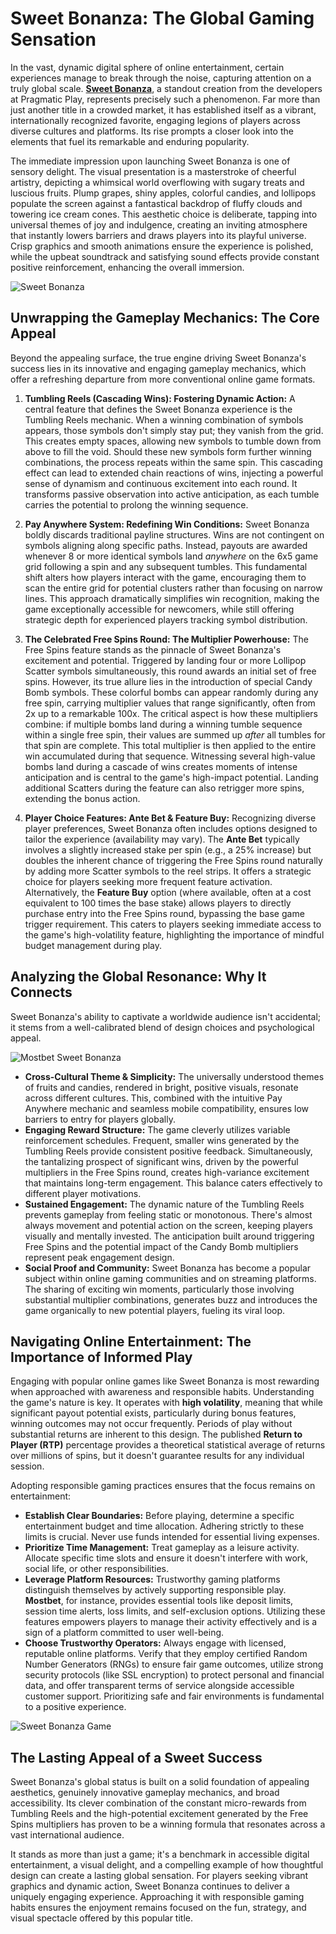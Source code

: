 # Sweet Bonanza: The Global Gaming Sensation

In the vast, dynamic digital sphere of online entertainment, certain experiences manage to break through the noise, capturing attention on a truly global scale. [**Sweet Bonanza**](https://mostbet-bk.cz/sweet-bonanza-v-online-kasinu-mostbet/), a standout creation from the developers at Pragmatic Play, represents precisely such a phenomenon. Far more than just another title in a crowded market, it has established itself as a vibrant, internationally recognized favorite, engaging legions of players across diverse cultures and platforms. Its rise prompts a closer look into the elements that fuel its remarkable and enduring popularity.

The immediate impression upon launching Sweet Bonanza is one of sensory delight. The visual presentation is a masterstroke of cheerful artistry, depicting a whimsical world overflowing with sugary treats and luscious fruits. Plump grapes, shiny apples, colorful candies, and lollipops populate the screen against a fantastical backdrop of fluffy clouds and towering ice cream cones. This aesthetic choice is deliberate, tapping into universal themes of joy and indulgence, creating an inviting atmosphere that instantly lowers barriers and draws players into its playful universe. Crisp graphics and smooth animations ensure the experience is polished, while the upbeat soundtrack and satisfying sound effects provide constant positive reinforcement, enhancing the overall immersion.

![Sweet Bonanza](https://mostbet-bk.cz/wp-content/uploads/2024/10/sweet-bonanza-1.webp)

## Unwrapping the Gameplay Mechanics: The Core Appeal

Beyond the appealing surface, the true engine driving Sweet Bonanza's success lies in its innovative and engaging gameplay mechanics, which offer a refreshing departure from more conventional online game formats.

1. **Tumbling Reels (Cascading Wins): Fostering Dynamic Action:** A central feature that defines the Sweet Bonanza experience is the Tumbling Reels mechanic. When a winning combination of symbols appears, those symbols don't simply stay put; they vanish from the grid. This creates empty spaces, allowing new symbols to tumble down from above to fill the void. Should these new symbols form further winning combinations, the process repeats within the same spin. This cascading effect can lead to extended chain reactions of wins, injecting a powerful sense of dynamism and continuous excitement into each round. It transforms passive observation into active anticipation, as each tumble carries the potential to prolong the winning sequence.

2. **Pay Anywhere System: Redefining Win Conditions:** Sweet Bonanza boldly discards traditional payline structures. Wins are not contingent on symbols aligning along specific paths. Instead, payouts are awarded whenever 8 or more identical symbols land *anywhere* on the 6x5 game grid following a spin and any subsequent tumbles. This fundamental shift alters how players interact with the game, encouraging them to scan the entire grid for potential clusters rather than focusing on narrow lines. This approach dramatically simplifies win recognition, making the game exceptionally accessible for newcomers, while still offering strategic depth for experienced players tracking symbol distribution.

3. **The Celebrated Free Spins Round: The Multiplier Powerhouse:** The Free Spins feature stands as the pinnacle of Sweet Bonanza's excitement and potential. Triggered by landing four or more Lollipop Scatter symbols simultaneously, this round awards an initial set of free spins. However, its true allure lies in the introduction of special Candy Bomb symbols. These colorful bombs can appear randomly during any free spin, carrying multiplier values that range significantly, often from 2x up to a remarkable 100x. The critical aspect is how these multipliers combine: if multiple bombs land during a winning tumble sequence within a single free spin, their values are summed up *after* all tumbles for that spin are complete. This total multiplier is then applied to the entire win accumulated during that sequence. Witnessing several high-value bombs land during a cascade of wins creates moments of intense anticipation and is central to the game's high-impact potential. Landing additional Scatters during the feature can also retrigger more spins, extending the bonus action.

4. **Player Choice Features: Ante Bet & Feature Buy:** Recognizing diverse player preferences, Sweet Bonanza often includes options designed to tailor the experience (availability may vary). The **Ante Bet** typically involves a slightly increased stake per spin (e.g., a 25% increase) but doubles the inherent chance of triggering the Free Spins round naturally by adding more Scatter symbols to the reel strips. It offers a strategic choice for players seeking more frequent feature activation. Alternatively, the **Feature Buy** option (where available, often at a cost equivalent to 100 times the base stake) allows players to directly purchase entry into the Free Spins round, bypassing the base game trigger requirement. This caters to players seeking immediate access to the game's high-volatility feature, highlighting the importance of mindful budget management during play.

## Analyzing the Global Resonance: Why It Connects

Sweet Bonanza's ability to captivate a worldwide audience isn't accidental; it stems from a well-calibrated blend of design choices and psychological appeal.

![Mostbet Sweet Bonanza](https://mostbet-bk.cz/wp-content/uploads/2024/10/sweet-bonanza-2.webp)

- **Cross-Cultural Theme & Simplicity:** The universally understood themes of fruits and candies, rendered in bright, positive visuals, resonate across different cultures. This, combined with the intuitive Pay Anywhere mechanic and seamless mobile compatibility, ensures low barriers to entry for players globally.
- **Engaging Reward Structure:** The game cleverly utilizes variable reinforcement schedules. Frequent, smaller wins generated by the Tumbling Reels provide consistent positive feedback. Simultaneously, the tantalizing prospect of significant wins, driven by the powerful multipliers in the Free Spins round, creates high-variance excitement that maintains long-term engagement. This balance caters effectively to different player motivations.
- **Sustained Engagement:** The dynamic nature of the Tumbling Reels prevents gameplay from feeling static or monotonous. There's almost always movement and potential action on the screen, keeping players visually and mentally invested. The anticipation built around triggering Free Spins and the potential impact of the Candy Bomb multipliers represent peak engagement design.
- **Social Proof and Community:** Sweet Bonanza has become a popular subject within online gaming communities and on streaming platforms. The sharing of exciting win moments, particularly those involving substantial multiplier combinations, generates buzz and introduces the game organically to new potential players, fueling its viral loop.

## Navigating Online Entertainment: The Importance of Informed Play

Engaging with popular online games like Sweet Bonanza is most rewarding when approached with awareness and responsible habits. Understanding the game's nature is key. It operates with **high volatility**, meaning that while significant payout potential exists, particularly during bonus features, winning outcomes may not occur frequently. Periods of play without substantial returns are inherent to this design. The published **Return to Player (RTP)** percentage provides a theoretical statistical average of returns over millions of spins, but it doesn't guarantee results for any individual session.

Adopting responsible gaming practices ensures that the focus remains on entertainment:
- **Establish Clear Boundaries:** Before playing, determine a specific entertainment budget and time allocation. Adhering strictly to these limits is crucial. Never use funds intended for essential living expenses.
- **Prioritize Time Management:** Treat gameplay as a leisure activity. Allocate specific time slots and ensure it doesn't interfere with work, social life, or other responsibilities.
- **Leverage Platform Resources:** Trustworthy gaming platforms distinguish themselves by actively supporting responsible play. **Mostbet**, for instance, provides essential tools like deposit limits, session time alerts, loss limits, and self-exclusion options. Utilizing these features empowers players to manage their activity effectively and is a sign of a platform committed to user well-being.
- **Choose Trustworthy Operators:** Always engage with licensed, reputable online platforms. Verify that they employ certified Random Number Generators (RNGs) to ensure fair game outcomes, utilize strong security protocols (like SSL encryption) to protect personal and financial data, and offer transparent terms of service alongside accessible customer support. Prioritizing safe and fair environments is fundamental to a positive experience.

![Sweet Bonanza Game](https://mostbet-bk.cz/wp-content/uploads/2024/10/sweet-bonanza-3.webp)

## The Lasting Appeal of a Sweet Success

Sweet Bonanza's global status is built on a solid foundation of appealing aesthetics, genuinely innovative gameplay mechanics, and broad accessibility. Its clever combination of the constant micro-rewards from Tumbling Reels and the high-potential excitement generated by the Free Spins multipliers has proven to be a winning formula that resonates across a vast international audience.

It stands as more than just a game; it's a benchmark in accessible digital entertainment, a visual delight, and a compelling example of how thoughtful design can create a lasting global sensation. For players seeking vibrant graphics and dynamic action, Sweet Bonanza continues to deliver a uniquely engaging experience. Approaching it with responsible gaming habits ensures the enjoyment remains focused on the fun, strategy, and visual spectacle offered by this popular title.
